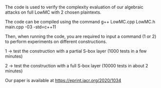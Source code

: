 The code is used to verify the complexity evaluation of our algebraic attacks on full LowMC with 2 chosen plaintexts.

The code can be compiled using the command g++ LowMC.cpp LowMC.h main.cpp -03 -std=c++11

Then, when running the code, you are required to input a command (1 or 2) to perform experiments on different constructions.

1 -> test the construction with a partial S-box layer (1000 tests in a few minutes)

2 -> test the construction with a full S-box layer (10000 tests in about 2 minutes)

Our paper is available at https://eprint.iacr.org/2020/1034

